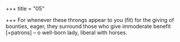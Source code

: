 +++
title = "05"

+++
For whenever these throngs appear to you (fit) for the giving of bounties, eager, they surround those who give immoderate benefit [=patrons]
– o well-born lady, liberal with horses.